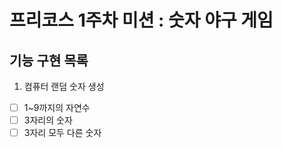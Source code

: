 # 프리코스 1주차 미션 : 숫자 야구 게임
## 기능 구현 목록
1. 컴퓨터 랜덤 숫자 생성
- [ ] 1~9까지의 자연수
- [ ] 3자리의 숫자
- [ ] 3자리 모두 다른 숫자